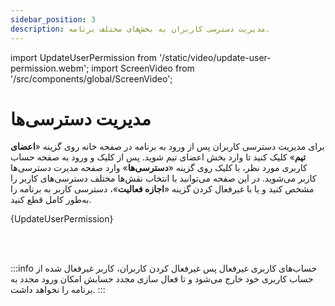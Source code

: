 ```yaml
---
sidebar_position: 3
description: مدیریت دسترسی کاربران به بخش‌های مختلف برنامه.
---
```


import UpdateUserPermission from '/static/video/update-user-permission.webm';
import ScreenVideo from '/src/components/global/ScreenVideo';

# مدیریت دسترسی‌ها
برای مدیریت دسترسی کاربران پس از ورود به برنامه در صفحه خانه روی گزینه «**اعضای تیم**» کلیک کنید تا وارد بخش اعضای تیم شوید. پس از کلیک و ورود به صفحه حساب کاربری مورد نظر، با کلیک روی گزینه «**دسترسی‌ها**» وارد صفحه مدیرت دسترسی‌ها کاربر می‌شوید.
در این صفحه می‌توانید با انتخاب نقش‌ها مختلف دسترسی‌های کاربر را مشخص کنید و یا با غیرفعال کردن گزینه «**اجازه فعالیت**»، دسترسی کاربر به برنامه را به‌طور کامل قطع کنید.

<ScreenVideo>{UpdateUserPermission}</ScreenVideo>

<br></br>

:::info حساب‌های کاربری غیرفعال
پس غیرفعال کردن کاربران، کاربر غیرفعال شده از حساب کاربری خود خارج می‌شود و تا فعال سازی مجدد حسابش امکان ورود مجدد به برنامه را نخواهد داشت.
:::

